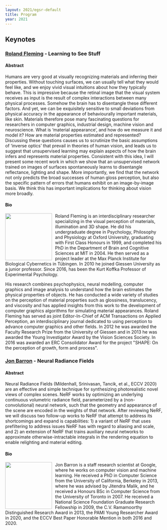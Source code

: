 ```yaml
---
layout: 2021/egsr-default
title: Program
year: 2021
---
```


## Keynotes

### [Roland Fleming](https://www.allpsych.uni-giessen.de/roland/) - Learning to See Stuff

#### Abstract

Humans are very good at visually recognizing materials and inferring their properties. Without touching surfaces, we can usually tell what they would feel like, and we enjoy vivid visual intuitions about how they typically behave. This is impressive because the retinal image that the visual system receives as input is the result of complex interactions between many physical processes. Somehow the brain has to disentangle these different factors. And yet, we can be exquisitely sensitive to small deviations from physical accuracy in the appearance of behaviourally important materials, like skin. Materials therefore pose many fascinating questions for researchers in computer graphics, industrial design, machine vision and neuroscience. What is ‘material appearance’, and how do we measure it and model it? How are material properties estimated and represented? Discussing these questions causes us to scrutinize the basic assumptions of ‘inverse optics’ that prevail in theories of human vision, and leads us to suggest that unsupervised learning may explain aspects of how the brain infers and represents material properties.  Consistent with this idea, I will present some recent work in which we show that an unsupervised network trained on images of surfaces spontaneously learns to disentangle reflectance, lighting and shape.  More importantly, we find that the network not only predicts the broad successes of human gloss perception, but also the specific pattern of errors that humans exhibit on an image-by-image basis.  We think this has important implications for thinking about vision more broadly.


#### Bio

<a href="https://www.allpsych.uni-giessen.de/roland/">
<img src="{{site.url}}/img/2021/fleming_roland.png" style="float:left; margin-right: 10px" width="150" />
</a>

Roland Fleming is an interdisciplinary researcher specializing in the visual perception of materials, illumination and 3D shape. He did his undergraduate degree in Psychology, Philosophy and Physiology at Oxford University, graduating with First Class Honours in 1999, and completed his PhD in the Department of Brain and Cognitive Sciences at MIT in 2004. He then served as a project leader at the Max Planck Institute for Biological Cybernetics in Tübingen. In 2010 he joined Giessen University as a junior professor. Since 2016, has been the Kurt Koffka Professor of Experimental Psychology.

His research combines psychophysics, neural modelling, computer graphics and image analysis to understand how the brain estimates the physical properties of objects. He has conducted a wide variety of studies on the perception of material properties such as glossiness, translucency, and viscosity and has applied insights from this work to the development of computer graphics algorithms for simulating material appearances. Roland Fleming has served as joint Editor-In-Chief of ACM Transactions on Applied Perception, an interdisciplinary journal dedicated to using perception to advance computer graphics and other fields. In 2012 he was awarded the Faculty Research Prize from the University of Giessen and in 2013 he was awarded the Young Investigator Award by the Vision Sciences Society. In 2016 was awarded an ERC Consolidator Award for the project "SHAPE: On the perception of growth, form and process".


### [Jon Barron](https://jonbarron.info/) - Neural Radiance Fields

#### Abstract

Neural Radiance Fields (Mildenhall, Srinivasan, Tancik, et al., ECCV 2020) are an effective and simple technique for synthesizing photorealistic novel views of complex scenes. NeRF works by optimizing an underlying continuous volumetric radiance field, parameterized by a (non-convolutional) neural network, such that the geometry and appearance of the scene are encoded in the weights of that network. After reviewing NeRF, we will discuss two follow-up works to NeRF that attempt to address its shortcomings and expand is capabilities: 1) a variant of NeRF that uses prefiltering to address issues NeRF has with regard to aliasing and scale, and 2) an extension of NeRF that trains auxiliary neural networks to approximate otherwise-intractable integrals in the rendering equation to enable relighting and material editing.

#### Bio

<a href="https://jonbarron.info/">
<img src="{{site.url}}/img/2021/JonBarron.jpg" style="float:left; margin-right: 10px" width="150" />
</a>

Jon Barron is a staff research scientist at Google, where he works on
computer vision and machine learning. He received a PhD in Computer Science
from the University of California, Berkeley in 2013, where he was advised by
Jitendra Malik, and he received a Honours BSc in Computer Science from the
University of Toronto in 2007. He received a National Science Foundation
Graduate Research Fellowship in 2009, the C.V. Ramamoorthy Distinguished
Research Award in 2013, the PAMI Young Researcher Award in 2020, and the
ECCV Best Paper Honorable Mention in both 2016 and 2020.